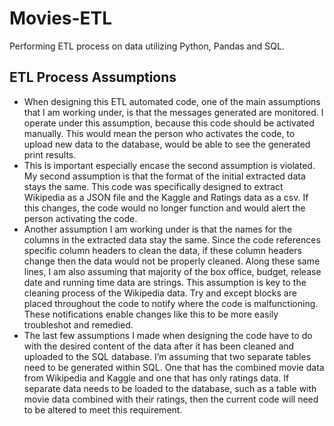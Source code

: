 # Movies-ETL
Performing ETL process on data utilizing Python, Pandas and SQL.
## ETL Process Assumptions
- When designing this ETL automated code, one of the main assumptions that I am working under, is that the messages generated are monitored. I operate under this assumption, because this code should be activated manually. This would mean the person who activates the code, to upload new data to the database, would be able to see the generated print results. 
- This is important especially encase the second assumption is violated. My second assumption is that the format of the initial extracted data stays the same. This code was specifically designed to extract Wikipedia as a JSON file and the Kaggle and Ratings data as a csv. If this changes, the code would no longer function and would alert the person activating the code. 
- Another assumption I am working under is that the names for the columns in the extracted data stay the same. Since the code references specific column headers to clean the data, if these column headers change then the data would not be properly cleaned. Along these same lines, I am also assuming that majority of the box office, budget, release date and running time data are strings. This assumption is key to the cleaning process of the Wikipedia data. Try and except blocks are placed throughout the code to notify where the code is malfunctioning. These notifications enable changes like this to be more easily troubleshot and remedied. 
- The last few assumptions I made when designing the code have to do with the desired content of the data after it has been cleaned and uploaded to the SQL database. I’m assuming that two separate tables need to be generated within SQL. One that has the combined movie data from Wikipedia and Kaggle and one that has only ratings data. If separate data needs to be loaded to the database, such as a table with movie data combined with their ratings, then the current code will need to be altered to meet this requirement. 
